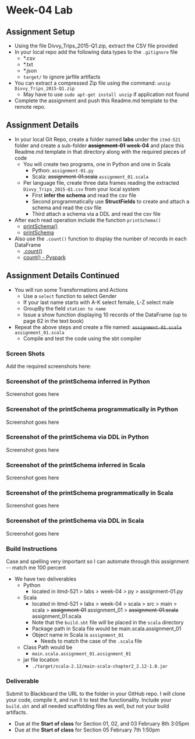 # Week-04 Lab

## Assignment Setup

- Using the file Divvy_Trips_2015-Q1.zip, extract the CSV file provided
- In your local repo add the following data types to the `.gitignore` file
  - *.csv
  - *.txt
  - *.json
  - `target/` to ignore jarfile artifacts
- You can extract a compressed Zip file using the command: `unzip Divvy_Trips_2015-Q1.zip`
  - May have to use `sudo apt-get install unzip` if application not found
- Complete the assignment and push this Readme.md template to the remote repo.

## Assignment Details

- In your local Git Repo, create a folder named **labs** under the `itmd-521` folder and create a sub-folder ~~**assignment-01**~~  **week-04** and place this Readme.md template in that directory along with the required pieces of code
  - You will create two programs, one in Python and one in Scala
    - Python: `assignment-01.py`
    - Scala: ~~assignment-01.scala~~ `assignment_01.scala`
  - Per language file, create three data frames reading the extracted `Divvy_Trips_2015-Q1.csv` from your local system
    - First **infer the schema** and read the csv file
    - Second programmatically use **StructFields** to create and attach a schema and read the csv file
    - Third attach a schema via a DDL and read the csv file
- After each read operation include the function `printSchema()`
  - [printSchema()](https://spark.apache.org/docs/latest/api/python/reference/api/pyspark.sql.DataFrame.printSchema.html "pyspark printschema web page")
  - [printSchema](https://spark.apache.org/docs/latest/api/scala/org/apache/spark/sql/Dataset.html#printSchema():Unit "scala pyspark API")
- Also use the `.count()` function to display the number of records in each DataFrame
  - [.count()](https://spark.apache.org/docs/latest/api/scala/org/apache/spark/sql/Dataset.html "webpage to Scala API")
  - [count() - Pyspark](https://spark.apache.org/docs/latest/api/python/reference/api/pyspark.sql.DataFrame.count.html "Pyspark webpage for API")  

## Assignment Details Continued

- You will run some Transformations and Actions
  - Use a `select` function to select Gender
  - If your last name starts with A-K select female, L-Z select male
  - GroupBy the field `station to name`
  - Issue a show function displaying 10 records of the DataFrame (up to page 62 in the text book)
- Repeat the above steps and create a file named: ~~`assignment-01.scala`~~ `assignment_01.scala`
  - Compile and test the code using the sbt compiler

### Screen Shots

Add the required screenshots here:

### Screenshot of the printSchema inferred in Python

Screenshot goes here

### Screenshot of the printSchema programmatically in Python

Screenshot goes here

### Screenshot of the printSchema via DDL in Python

Screenshot goes here

### Screenshot of the printSchema inferred in Scala

Screenshot goes here

### Screenshot of the printSchema programmatically in Scala

Screenshot goes here

### Screenshot of the printSchema via DDL in Scala

Screenshot goes here

### Build Instructions 

Case and spelling very important so I can automate through this assignment -- match me 100 percent

* We have two deliverables
  * Python
    * located in itmd-521 > labs > week-04 > py > assignment-01.py
  * Scala
    * located in itmd-521 > labs > week-04 > scala > src > main > scala > ~~assignment-01~~ assignment_01 > ~~assignment-01.scala~~ assignment_01.scala
    * Note that the `build.sbt` file will be placed in the `scala` directory
    * Package path in Scala file would be main.scala.assignment_01
    * Object name in Scala is `assignment_01`
      * Needs to match the case of the `.scala` file
  * Class Path would be
    * `main.scala.assignment_01.assignment_01`
  * jar file location
    * `./target/scala-2.12/main-scala-chapter2_2.12-1.0.jar`

### Deliverable

Submit to Blackboard the URL to the folder in your GitHub repo. I will clone your code, compile it, and run it to test the functionality. Include your `build.sbt` and all needed scaffolding files as well, but not your build artifacts.

* Due at the **Start of class** for Section 01, 02, and 03 February 8th 3:05pm
* Due at the **Start of class** for Section 05 February 7th 1:50pm
